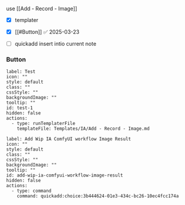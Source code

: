 use [[Add - Record - Image]]

- [x] templater
- [x] [[#Button]] ✅ 2025-03-23
- [ ] quickadd insert intio current note



### Button

```meta-bind-button
label: Test
icon: ""
style: default
class: ""
cssStyle: ""
backgroundImage: ""
tooltip: ""
id: test-1
hidden: false
actions:
  - type: runTemplaterFile
    templateFile: Templates/IA/Add - Record - Image.md

```


```meta-bind-button
label: Add Wip IA ComfyUI workflow Image Result
icon: ""
style: default
class: ""
cssStyle: ""
backgroundImage: ""
tooltip: ""
id: add-wip-ia-comfyui-workflow-image-result
hidden: false
actions:
  - type: command
    command: quickadd:choice:3b444624-01e3-434c-bc26-10ec4fcc174a

```

